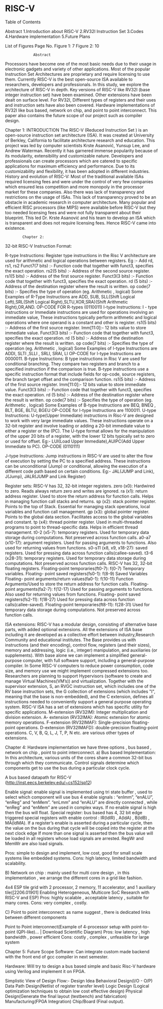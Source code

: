 # RISC-V
Table of Contents

Abstract
1.Introduction about RISC-V
2.RV32I Instruction Set
3.Codes
4.Hardware implementation
5.Future Plans

List of Figures
Page No.
Figure 1: 7
Figure 2: 10

				 Abstract
Processors have become one of the most basic needs due to their usage in electronic gadgets and variety of other applications. Most of the popular Instruction Set Architectures are proprietary and require licensing to use them. Currently RISC-V is the best open-source ISA available to researchers, developers and professionals.
In this study, we explore the architecture of RISC-V in depth. Key versions of RISC-V like RV32I (base integer instruction set) have been examined. Other extensions have been dealt on surface level. For RV32I, Different types of registers and their uses and instruction sets have also been covered. Hardware implementations of RV32I like bus based, network on chip, and point to point interconnect. This paper also contains the future scope of our project such as compiler design.

Chapter 1:
INTRODUCTION
The RISC-V (Reduced Instruction Set ) is an open-source instruction set architecture (ISA). It was created at University of Berkley, California to facilitate architecture research and education. This project was led by computer scientists Krste Asanović, Yunsup Lee, and Andrew Waterman. Recently it has garnered immense popularity because of its modularity, extensibility and customizable nature. Developers and professionals can create processors which are catered to specific applications for maximum efficiency and performance. Due to its customizability and flexibility, it has been adopted in different industries.
History and evolution of RISC-V:
Most of the traditional available ISAs required licensing fees and were under the control of very few companies which ensured less competition and more monopoly in the processor market for these companies. Also there was lack of transparency and restrictions on the usage of ISAs. This lack of transparency proved to be an obstacle in academic research in computer architecture.
Many popular and efficient RISC processors (like MIPS) were available before RISC-V but they too needed licensing fees and were not fully transparent about their blueprint.
This led Dr. Krste Asanović and his team to develop an ISA which is transparent and does not require licensing fees. Hence RISC-V came into existence.

			Chapter 2: 
32-bit RISC-V Instruction Format:

R-type Instructions: Register type instructions in the Risc V architecture are used for arithmetic and logical operations between registers.
Eg :- Add rd, rs1, rs2
Funct7(7 bits) :- Function code that together with funct3, specifies the exact operation.
rs2(5 bits) :- Address of the second source register.
rs1(5 bits) :- Address of the first source register.
Funct3(3 bits) :- Function code that together with funct3, specifies the exact operation.
rd (5 bits) :- Address of the destination register where the result is written.
op code(7 bits) :- Specifies the type of operation (eg. Arithmetic , logical)
Some Examples of R-Type Instructions are ADD, SUB, SLL(Shift Logical Left),SRL(Shift Logical Right),SLTU,XOR,SRA)(Shift Arithmetic Right),OR,AND.
OP-CODE FOR R-types (0110011)
I-type Instructions:
I - type instructions or Immediate instructions are used for operations involving an immediate value, These instructions typically perform arithmetic and logical operations where one operand is a constant and other is register.
rs1(5 bits) :- Address of the first source register.
Imm[11:0]:- 12 bits value to store immediate value.
Funct3(3 bits) :- Function code that together with funct3, specifies the exact operation.
rd (5 bits) :- Address of the destination register where the result is written.
op code(7 bits) :- Specifies the type of operation (eg. Arithmetic , logical)
Some Examples of I-type Instructions are ADDI, SLTI ,SLLI , SRLI, SRAI, LI
OP-CODE for I-type Instructions are 0000011.
B-type Instructions:
B type instructions in Risc V are used for conditional branching. They compare two registers and branch to a specified instruction if the comparison is true. B-type instructions use a specific instruction format that include fields for op-code, source registers, the branch target offset and the comparison function.
rs1(5 bits) :- Address of the first source register.
Imm[11:0]:- 12 bits value to store immediate value.
Funct3(3 bits) :- Function code that together with funct3, specifies the exact operation.
rd (5 bits) :- Address of the destination register where the result is written.
op code(7 bits) :- Specifies the type of operation (eg. Arithmetic , logical)
Some Examples of B-type Instructions are BEQ, BNEQ , BLT, BGE, BLTU, BGEU
OP-CODE for I-type Instructions are 1100011.
U-type Instructions:
U-type(Upper Immediate) instructions in Risc-V are designed to work with very large immediate values. These instructions operate on a 32-bit register and involve loading or adding a 20-bit immediate value to either a register or the (PC). The U-type format allows for the manipulation of the upper 20 bits of a register, with the lower 12 bits typically set to zero or used for offset.
Eg:- LUI(Load Upper Immediate),AUIPC(Add Upper Immediate to PC).
OP-CODE (0110111)

J-type Instructions:
Jump instructions in RISC-V are used to alter the flow of execution by setting the PC to a specified address. These instructions can be unconditional (Jump) or conditional, allowing the execution of a different code path based on certain conditions.
Eg:- JAL(JUMP and Link), J(Jump), JALR(JUMP and Link Register)

Register sets:
RISC-V has 32, 32-bit integer registers.
zero (x0):
Hardwired to zero.
Reads always return zero and writes are ignored.
ra (x1): return address register.
Used to store the return address for function calls.
Helps in managing function call stacks and returns.
sp (x2): stack pointer register.
Points to the top of Stack.
Essential for managing stack operations, local variables and function call management.
gp (x3): global pointer register.
Points to the global data section.
Facilitates access to the global variables and constant.
tp (x4): thread pointer register.
Used in multi-threaded programs to point to thread-specific data.
Helps in efficient thread management.
t0-2 (x5-7): temporary registers.
Used for temporary data storage during computations.
Not preserved across function calls.
a0-a7 (x10-17): argument registers.
Used for passing arguments to functions.
Also used for returning values from functions.
s0-s11 (x8, x9, x18-27): saved registers.
Used for pressing data across function calls(callee-saved).
t3-6 (x28-31): temporary registers.
Used for temporary data storage during computations.
Not preserved across function calls.
RISC-V has 32, 32-bit floating registers.
Floating-point temporaries(ft0-7): f(0-7)
Temporary variables.
Floating- point saved registers(fs0-1): f(8-9)
Saved Variables
Floating- point arguments/return values(fa0-1): f(10-11)
Function Arguments/Used to store the return address for function calls.
Floating- point arguments(fa2-7): f(12-17)
Used for passing arguments to functions.
Also used for returning values from functions.
Floating- point saved registers(fs2-11): f(18-27)
Used for pressing data across function calls(callee-saved).
Floating-point temporaries(ft8-11): f(28-31)
Used for temporary data storage during computations.
Not preserved across function calls.

ISA extensions:
RISC-V has a modular design, consisting of alternative base parts, with added optional extensions. All the extensions of ISA base including it are developed as a collective effort between industry,Research Community and educational institutes. The Base provides us with instructions (and their encoding), control flow, registers (and their sizes), memory and addressing, logic (i.e., integer) manipulation, and auxiliaries (or supplements). With base alone we can implement a simplified general-purpose computer, with full software support, including a general-purpose compiler.
In Some RISC-V computers to reduce power consumption, code size, and memory use we might implement compressed extensions too. Researchers are planning to support Hypervisors (software to create and manage Virtual Machines(VM’s)) and virtualization.
Together with the supervisor extension, S, an RVGC instruction set, which includes one of the RV base instruction sets, the G collection of extensions (which includes "I", meaning that the base is non-embedded), and the C extension, defines all instructions needed to conveniently support a general purpose operating system.
RISC-V ISA has a set of extensions which has specific utility for specific applications.
M-extension (RV32IM): Integer multiplication and division extension.
A- extension (RV32IMA): Atomic extension for atomic memory operations.
F-extension (RV32IMAF): Single-precision floating-point operations.
D-extension (RV32IMAFD): double-precision floating-point operations.
C, V, B, Q, L, J, T, P, N etc. are various other types of extensions.

Chapter 4: Hardware implementation
we have three options , bus based , network on chip , point to point interconnect.
a) Bus based Implementation:
In this architecture, various units of the cores share a common 32-bit bus through which they communicate. Control signals determine which components get to use the bus during a particular clock cycle.

A bus based datapath for RISC-V (http://inst.eecs.berkeley.edu/~cs152/sp12)

Enable signal: enable signal is implemented using tri state buffer , used to select which component will use bus
4 enable signals : “enImm”, “enALU”, “enReg” and “enMem”. “enLmm” and “enALU” are directly connected , while “enReg” and “enMem” are used in complex ways. If no enable signal is high then the bus will float.
Special register: bus based has 4, 32 bit edge triggered special registers with enable control : IR(ldIR) , A(ldA) , B(ldB) , MA(ldMA). If a register’s enable is asserted during a particular cycle, then the value on the bus during that cycle will be copied into the register at the next clock edge
If more than one signal is asserted then the bus value will be loaded in all registers whose load signals are arrested.
RegWr and MemWr are also load signals.

Pros: simple to design and implement, low cost, good for small scale systems like embedded systems.
Cons: high latency, limited bandwidth and scalability.

B) Network on chip : mainly used for multi core design , in this implementation , we arrange the different cores in a grid like fashion.

4x4 ESP tile grid with 2 processor, 2 memory, 11 accelerator, and 1 auxiliary tile([2206.01901] Enabling Heterogeneous, Multicore SoC Research with RISC-V and ESP)
Pros: highly scalable , acceptable latency , suitable for many cores.
Cons: very complex , costly.

C) Point to point interconnect: as name suggest , there is dedicated links between different components

Point to Point interconnect(Example of 4-processor setup with point-to-point (QPI-like)... | Download Scientific Diagram)
Pros: low latency , high bandwidth , power efficient
Cons: costly , complex , unfeasible for large system

Chapter 5: Future Scope
Software: Can integrate custom made backend with the front end of gcc compiler in next semester.

Hardware: Will try to design a bus based simple and basic Risc-V hardware using Verilog and implement it on FPGA.

Simplistic View of Design Flow:-
Design Idea
Behavioral Design(I/O - O/P)
Data Path Design(Netlist of register transfer level)
Logic Design (Logical optimization techniques to obtain low cost effective design)
Physical Design(Generate the final layout (testbench) and fabrication)
Manufacturing(FPGA Integration)
Chip/Board (Final output).

